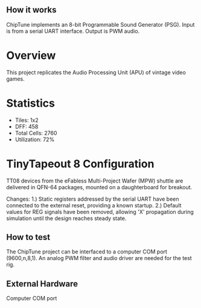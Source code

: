 ## How it works

ChipTune implements an 8-bit Programmable Sound Generator (PSG).
Input is from a serial UART interface.
Output is PWM audio.

# Overview
This project replicates the Audio Processing Unit (APU) of vintage video games.

# Statistics
- Tiles: 1x2
- DFF: 458
- Total Cells: 2760
- Utilization: 72%

# TinyTapeout 8 Configuration
TT08 devices from the eFabless Multi-Project Wafer (MPW) shuttle are delivered in QFN-64 packages, mounted on a daughterboard for breakout.

Changes:
1.) Static registers addressed by the serial UART have been connected to the external reset, providing a known startup.
2.) Default values for REG signals have been removed, allowing 'X' propagation during simulation until the design reaches steady state.

## How to test

The ChipTune project can be interfaced to a computer COM port (9600,n,8,1).
An analog PWM filter and audio driver are needed for the test rig.

## External Hardware

Computer COM port
